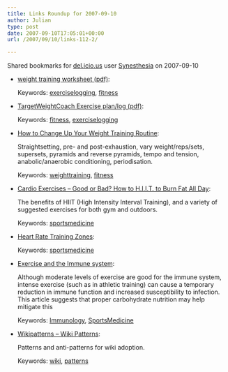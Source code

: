 ```yaml
---
title: Links Roundup for 2007-09-10
author: Julian
type: post
date: 2007-09-10T17:05:01+00:00
url: /2007/09/10/links-112-2/

---
```

Shared bookmarks for [del.icio.us][1] user  [Synesthesia][2] on 2007-09-10

  * [weight training worksheet (pdf)][3]:
  
    Keywords: [exerciselogging][4], [fitness][5]
  * [TargetWeightCoach Exercise plan/log (pdf)][6]:
  
    Keywords: [fitness][5], [exerciselogging][4]
  * [How to Change Up Your Weight Training Routine][7]:
  
    Straightsetting, pre- and post-exhaustion, vary weight/reps/sets, supersets, pyramids and reverse pyramids, tempo and tension, anabolic/anaerobic conditioning, periodisation.
  
    Keywords: [weighttraining][8], [fitness][5]
  * [Cardio Exercises &#8211; Good or Bad? How to H.I.I.T. to Burn Fat All Day][9]:
  
    The benefits of HIIT (High Intensity Interval Training), and a variety of suggested exercises for both gym and outdoors.
  
    Keywords: [sportsmedicine][10]
  * [Heart Rate Training Zones][11]:
  
    Keywords: [sportsmedicine][10]
  * [Exercise and the Immune system][12]:
  
    Although moderate levels of exercise are good for the immune system, intense exercise (such as in athletic training) can cause a temporary reduction in immune function and increased susceptibility to infection. This article suggests that proper carbohydrate nutrition may help mitigate this
  
    Keywords: [Immunology][13], [SportsMedicine][14]
  * [Wikipatterns &#8211; Wiki Patterns][15]:
  
    Patterns and anti-patterns for wiki adoption.
  
    Keywords: [wiki][16], [patterns][17]

 [1]: http://del.icio.us/
 [2]: http://del.icio.us/synesthesia
 [3]: http://www.corriehaffly.com/projects/blog/forms/weight-training-worksheet.pdf "http://www.corriehaffly.com/projects/blog/forms/weight-training-worksheet.pdf"
 [4]: http://del.icio.us/synesthesia/exerciselogging
 [5]: http://del.icio.us/synesthesia/fitness
 [6]: http://www.strengthcats.com/TWCPrescription1.PDF "http://www.strengthcats.com/TWCPrescription1.PDF"
 [7]: http://careyforfitness.blogspot.com/2007/04/how-to-change-up-your-weight-training.html "http://careyforfitness.blogspot.com/2007/04/how-to-change-up-your-weight-training.html"
 [8]: http://del.icio.us/synesthesia/weighttraining
 [9]: http://careyforfitness.blogspot.com/2006/10/cardio-exercises-good-or-bad.html "http://careyforfitness.blogspot.com/2006/10/cardio-exercises-good-or-bad.html"
 [10]: http://del.icio.us/synesthesia/sportsmedicine
 [11]: http://www.brianmac.co.uk/hrm1.htm "http://www.brianmac.co.uk/hrm1.htm"
 [12]: http://www.time-to-run.com/physiology/exercise-immune.htm "http://www.time-to-run.com/physiology/exercise-immune.htm"
 [13]: http://del.icio.us/synesthesia/Immunology
 [14]: http://del.icio.us/synesthesia/SportsMedicine
 [15]: http://www.wikipatterns.com/display/wikipatterns/Wikipatterns "http://www.wikipatterns.com/display/wikipatterns/Wikipatterns"
 [16]: http://del.icio.us/synesthesia/wiki
 [17]: http://del.icio.us/synesthesia/patterns